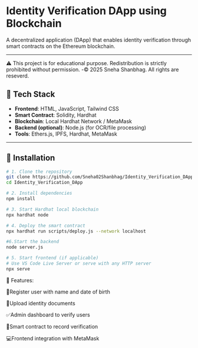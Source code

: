 # Identity Verification DApp using Blockchain

A decentralized application (DApp) that enables identity verification through smart contracts on the Ethereum blockchain.

---

⚠️ This project is for educational purpose. Redistribution is strictly prohibited without permission.
-©️ 2025 Sneha Shanbhag. All rights are reseverd.


## 🧱 Tech Stack

- **Frontend**: HTML, JavaScript, Tailwind CSS
- **Smart Contract**: Solidity, Hardhat
- **Blockchain**: Local Hardhat Network / MetaMask
- **Backend (optional)**: Node.js (for OCR/file processing)
- **Tools**: Ethers.js, IPFS, Hardhat, MetaMask

---

## 🚀 Installation

```bash
# 1. Clone the repository
git clone https://github.com/Sneha02Shanbhag/Identity_Verification_DApp.git
cd Identity_Verification_DApp

# 2. Install dependencies
npm install

# 3. Start Hardhat local blockchain
npx hardhat node

# 4. Deploy the smart contract
npx hardhat run scripts/deploy.js --network localhost

#6.Start the backend
node server.js

# 5. Start frontend (if applicable)
# Use VS Code Live Server or serve with any HTTP server
npx serve
```
🔐 Features:

🔘Register user with name and date of birth

📁Upload identity documents

✅Admin dashboard to verify users

🔐Smart contract to record verification

💻Frontend integration with MetaMask

